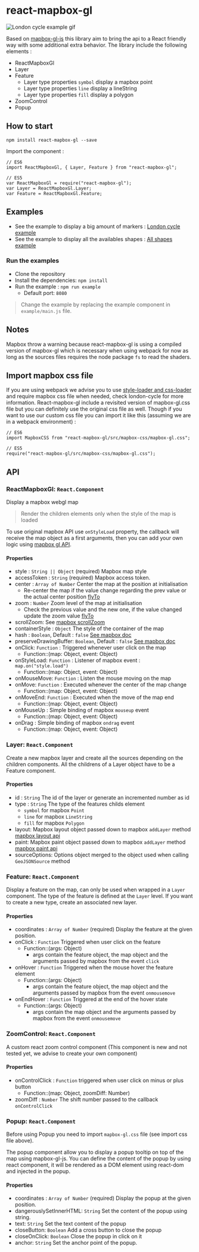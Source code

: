 # react-mapbox-gl

![London cycle example gif](london-cycle-example.gif "London cycle example gif")

Based on [mapbox-gl-js](https://www.mapbox.com/mapbox-gl-js/api/) this library aim to bring the api to a React friendly way with some additional extra behavior.
The library include the following elements :

- ReactMapboxGl
- Layer
- Feature
  - Layer type properties `symbol` display a mapbox point
  - Layer type properties `line` display a lineString
  - Layer type properties `fill` display a polygon
- ZoomControl
- Popup

## How to start

```
npm install react-mapbox-gl --save
```

Import the component :

```
// ES6
import ReactMapboxGl, { Layer, Feature } from "react-mapbox-gl";

// ES5
var ReactMapboxGl = require("react-mapbox-gl");
var Layer = ReactMapboxGl.Layer;
var Feature = ReactMapboxGl.Feature;
```

## Examples

- See the example to display a big amount of markers : [London cycle example](example/london-cycle.js)
- See the example to display all the availables shapes : [All shapes example](example/all-shapes.js) 

### Run the examples

- Clone the repository
- Install the dependencies: `npm install`
- Run the example : `npm run example`
  - Default port: `8080`

> Change the example by replacing the example component in `example/main.js` file.

## Notes

Mapbox throw a warning because react-mapbox-gl is using a compiled version of mapbox-gl which is necessary when using webpack for now as long as the sources files requires the node package `fs` to read the shaders.

## Import mapbox css file

If you are using webpack we advise you to use [style-loader and css-loader](https://webpack.github.io/docs/stylesheets.html) and require mapbox css file when needed, check london-cycle for more information. React-mapbox-gl include a revisited version of mapbox-gl.css file but you can definitely use the original css file as well. Though if you want to use our custom css file you can import it like this (assuming we are in a webpack environment) :

```
// ES6
import MapboxCSS from "react-mapbox-gl/src/mapbox-css/mapbox-gl.css";

// ES5
require("react-mapbox-gl/src/mapbox-css/mapbox-gl.css");
```

## API

### ReactMapboxGl: `React.Component`

Display a mapbox webgl map
> Render the children elements only when the style of the map is loaded

To use original mapbox API use `onStyleLoad` property, the callback will receive the map object as a first arguments, then you can add your own logic using [mapbox gl API](https://www.mapbox.com/mapbox-gl-js/api/).

#### Properties
- style : `String || Object` (required) Mapbox map style
- accessToken : `String` (required) Mapbox access token.
- center : `Array of Number` Center the map at the position at initialisation
  - Re-center the map if the value change regarding the prev value or the actual center position [flyTo](https://www.mapbox.com/mapbox-gl-js/api/#Map.flyTo)
- zoom : `Number` Zoom level of the map at initialisation
  - Check the previous value and the new one, if the value changed update the zoom value [flyTo](https://www.mapbox.com/mapbox-gl-js/api/#Map.flyTo)
- scrollZoom: See [mapbox scrollZoom](https://www.mapbox.com/mapbox-gl-js/api/#Map)
- containerStyle : `Object` The style of the container of the map
- hash : `Boolean`, Default : `false` [See mapbox doc](https://www.mapbox.com/mapbox-gl-js/api/#Map)
- preserveDrawingBuffer: `Boolean`, Default : `false` [See mapbox doc](https://www.mapbox.com/mapbox-gl-js/api/#Map)
- onClick: `Function` : Triggered whenever user click on the map
  - Function::(map: Object, event: Object)
- onStyleLoad: `Function` : Listener of mapbox event : `map.on("style.load")`
  - Function::(map: Object, event: Object)
- onMouseMove: `Function` : Listen the mouse moving on the map
- onMove: `Function` : Executed whenever the center of the map change
  - Function::(map: Object, event: Object)
- onMoveEnd: `Function` : Executed when the move of the map end
  - Function::(map: Object, event: Object)
- onMouseUp : Simple binding of mapbox `mouseup` event
  - Function::(map: Object, event: Object)
- onDrag : Simple binding of mapbox `ondrag` event
  - Function::(map: Object, event: Object)


### Layer: `React.Component`

Create a new mapbox layer and create all the sources depending on the children components.
All the childrens of a Layer object have to be a Feature component.

#### Properties
- id : `String` The id of the layer or generate an incremented number as id
- type : `String` The type of the features childs element
  - `symbol` for mapbox `Point`
  - `line` for mapbox `LineString`
  - `fill` for mapbox `Polygon`
- layout: Mapbox layout object passed down to mapbox `addLayer` method [mapbox layout api](https://www.mapbox.com/mapbox-gl-style-spec/#layer-layout)
- paint: Mapbox paint object passed down to mapbox `addLayer` method [mapbox paint api](https://www.mapbox.com/mapbox-gl-style-spec/#layer-paint)
- sourceOptions: Options object merged to the object used when calling `GeoJSONSource` method


### Feature: `React.Component`

Display a feature on the map, can only be used when wrapped in a `Layer` component. The type of the feature is defined at the `Layer` level. If you want to create a new type, create an associated new layer.

#### Properties
- coordinates : `Array of Number` (required) Display the feature at the given position.
- onClick : `Function` Triggered when user click on the feature
  - Function::(args: Object)
    - args contain the feature object, the map object and the arguments passed by mapbox from the event `click`
- onHover : `Function` Triggered when the mouse hover the feature element
  - Function::(args: Object)
    - args contain the feature object, the map object and the arguments passed by mapbox from the event `onmousemove`
- onEndHover : `Function` Triggered at the end of the hover state
  - Function::(args: Object)
    - args contain the map object and the arguments passed by mapbox from the event `onmousemove`


### ZoomControl: `React.Component`

A custom react zoom control component (This component is new and not tested yet, we advise to create your own component)

#### Properties
- onControlClick : `Function` triggered when user click on minus or plus button
  - Function::(map: Object, zoomDiff: Number)
- zoomDiff : `Number` The shift number passed to the callback `onControlClick`


### Popup: `React.Component`

Before using Popup you need to import `mapbox-gl.css` file (see import css file above).

The popup component allow you to display a popup tooltip on top of the map using mapbox-gl-js.
You can define the content of the popup by using react component, it will be rendered as a DOM element using react-dom and injected in the popup.

#### Properties
- coordinates : `Array of Number` (required) Display the popup at the given position.
- dangerouslySetInnerHTML: `String` Set the content of the popup using string.
- text: `String` Set the text content of the popup
- closeButton: `Boolean` Add a cross button to close the popup
- closeOnClick: `Boolean` Close the popup in click on it
- anchor: `String` Set the anchor point of the popup.
